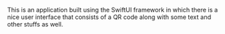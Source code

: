 This is an application built using the SwiftUI framework in which there is a nice user interface that consists of a QR code along with some text and other stuffs as well.
